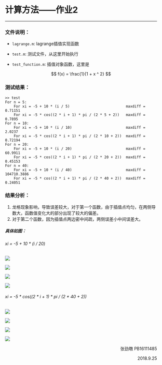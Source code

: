 

# 计算方法——作业2

***

### 文件说明：

* `lagrange.m`: lagrange插值实现函数

* `test.m`: 测试文件，从这里开始执行

* `test_function.m`: 插值对象函数，这里是 

$$
f(x) = \frac{1}{1 + x ^ 2}
$$

### 测试结果：

```shell
>> test
For n = 5:
	For xi = -5 + 10 * (i / 5)							maxdiff = 0.71151
	For xi = -5 * cos((2 * i + 1) * pi / (2 * 5 + 2))	maxdiff = 0.7895
For n = 10:
	For xi = -5 + 10 * (i / 10)							maxdiff = 2.0237
	For xi = -5 * cos((2 * i + 1) * pi / (2 * 10 + 2))	maxdiff = 0.72194
For n = 20:
	For xi = -5 + 10 * (i / 20)							maxdiff = 60.9911
	For xi = -5 * cos((2 * i + 1) * pi / (2 * 20 + 2))	maxdiff = 0.45153
For n = 40:
	For xi = -5 + 10 * (i / 40)							maxdiff = 104710.3886
	For xi = -5 * cos((2 * i + 1) * pi / (2 * 40 + 2))	maxdiff = 0.24051
```

###  结果分析：

1. 龙格现象影响，导致误差较大，对于第一个函数，由于插值点均匀，在两侧导数大，函数值变化大的部分出现了较大的偏差。
2. 对于第二个函数，因为插值点两边密中间疏，两侧误差小中间误差大。

##### 具体如图：
###### xi = -5 + 10 * (i / 20)	
![](/home/crazy/5-NumericalAnalyse/HW2/A-1.jpg)

![](/home/crazy/5-NumericalAnalyse/HW2/A-2.jpg)

![](/home/crazy/5-NumericalAnalyse/HW2/A-3.jpg)

![](/home/crazy/5-NumericalAnalyse/HW2/A-4.jpg)


###### xi = -5 * cos((2 * i + 1) * pi / (2 * 40 + 2))
![](/home/crazy/5-NumericalAnalyse/HW2/B-1.jpg)

![](/home/crazy/5-NumericalAnalyse/HW2/B-2.jpg)

![](/home/crazy/5-NumericalAnalyse/HW2/B-3.jpg)

![](/home/crazy/5-NumericalAnalyse/HW2/B-4.jpg)

<p align='right'>张劲暾 PB16111485</p>

<p align='right'>2018.9.25</p>

